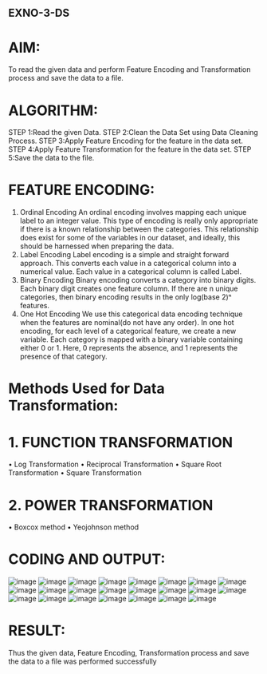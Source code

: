 ## EXNO-3-DS

# AIM:
To read the given data and perform Feature Encoding and Transformation process and save the data to a file.

# ALGORITHM:
STEP 1:Read the given Data.
STEP 2:Clean the Data Set using Data Cleaning Process.
STEP 3:Apply Feature Encoding for the feature in the data set.
STEP 4:Apply Feature Transformation for the feature in the data set.
STEP 5:Save the data to the file.

# FEATURE ENCODING:
1. Ordinal Encoding
An ordinal encoding involves mapping each unique label to an integer value. This type of encoding is really only appropriate if there is a known relationship between the categories. This relationship does exist for some of the variables in our dataset, and ideally, this should be harnessed when preparing the data.
2. Label Encoding
Label encoding is a simple and straight forward approach. This converts each value in a categorical column into a numerical value. Each value in a categorical column is called Label.
3. Binary Encoding
Binary encoding converts a category into binary digits. Each binary digit creates one feature column. If there are n unique categories, then binary encoding results in the only log(base 2)ⁿ features.
4. One Hot Encoding
We use this categorical data encoding technique when the features are nominal(do not have any order). In one hot encoding, for each level of a categorical feature, we create a new variable. Each category is mapped with a binary variable containing either 0 or 1. Here, 0 represents the absence, and 1 represents the presence of that category.

# Methods Used for Data Transformation:
  # 1. FUNCTION TRANSFORMATION
• Log Transformation
• Reciprocal Transformation
• Square Root Transformation
• Square Transformation
  # 2. POWER TRANSFORMATION
• Boxcox method
• Yeojohnson method

# CODING AND OUTPUT:

![image](https://github.com/user-attachments/assets/05fe2ade-e625-4bf8-8ca2-6fb1e95c07fc)
![image](https://github.com/user-attachments/assets/9a9b6084-ee98-4ef1-acc5-b0b610e29de9)
![image](https://github.com/user-attachments/assets/bd436799-6b2b-4a8d-aa65-7505565d0d6d)
![image](https://github.com/user-attachments/assets/feb91e2d-28f5-46a3-a323-0637549a772b)
![image](https://github.com/user-attachments/assets/290f47c9-3d90-4eca-85d0-73d08390716c)
![image](https://github.com/user-attachments/assets/01899e50-ccda-431b-aa53-6c290b48ddcf)
![image](https://github.com/user-attachments/assets/bd75bfd3-f1ea-46a9-b42d-39342ba67578)
![image](https://github.com/user-attachments/assets/1fdbf206-8ccb-4b5a-9d18-d7a8c359c7a5)
![image](https://github.com/user-attachments/assets/cef17c55-32ed-4a89-9312-1ca83d3d9a21)
![image](https://github.com/user-attachments/assets/2b1dd620-1faa-4d00-88a4-8fa4bf00c91e)
![image](https://github.com/user-attachments/assets/370cda05-ef3a-41e1-bcf5-63f206feb6ad)
![image](https://github.com/user-attachments/assets/248131fc-7220-4d50-b2d4-16d60460be74)
![image](https://github.com/user-attachments/assets/a911e052-f0f3-428a-8baa-b2f963f6ec93)
![image](https://github.com/user-attachments/assets/c457ab5e-a1b4-4edc-a3a9-02573f29fdcd)
![image](https://github.com/user-attachments/assets/ada464fe-f2ea-45f1-ae7f-646027ea79b8)
![image](https://github.com/user-attachments/assets/6095bf72-6265-4df3-9a03-0c0df4557589)
![image](https://github.com/user-attachments/assets/6ab2c01e-7f9e-4b96-95ea-cc1498432ff6)
![image](https://github.com/user-attachments/assets/ec02fb62-5752-4371-8ad1-4d1903af9d23)
![image](https://github.com/user-attachments/assets/48254ae6-78f6-4bc5-8748-f534e7031923)
![image](https://github.com/user-attachments/assets/8d7e4f3c-6bdb-44f7-9641-67fbe847779f)
![image](https://github.com/user-attachments/assets/ad093a16-c75d-49cb-ae32-71fc8bb9ae0e)
![image](https://github.com/user-attachments/assets/7f51e9cf-0c23-423a-a737-d01184fd8bd9)
![image](https://github.com/user-attachments/assets/af92beb1-6203-43d4-8c5d-c634afe0a0d1)







# RESULT:
Thus the given data, Feature Encoding, Transformation process and save the data to a file was performed successfully

       
